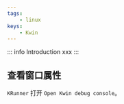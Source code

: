 ```yaml
---
tags:
    - linux
keys:
    - Kwin
---
```


::: info Introduction
xxx
:::

## 查看窗口属性

`KRunner` 打开 `Open Kwin debug console`。
